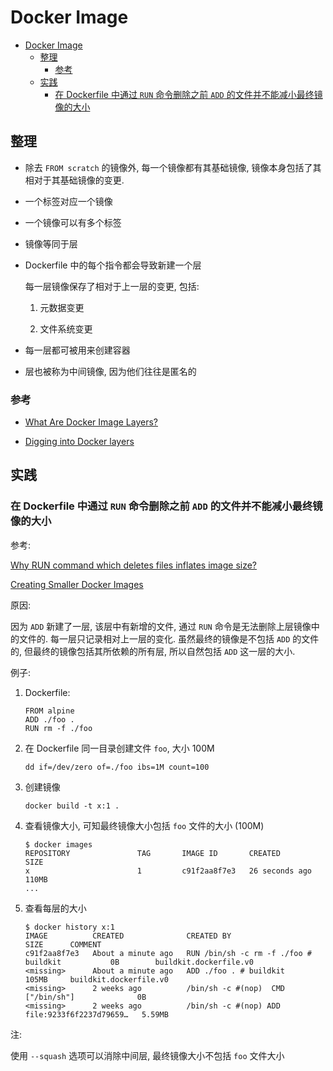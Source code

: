 # Docker Image

- [Docker Image](#docker-image)
  - [整理](#整理)
    - [参考](#参考)
  - [实践](#实践)
    - [在 Dockerfile 中通过 `RUN` 命令删除之前 `ADD` 的文件并不能减小最终镜像的大小](#在-dockerfile-中通过-run-命令删除之前-add-的文件并不能减小最终镜像的大小)

## 整理

- 除去 `FROM scratch` 的镜像外, 每一个镜像都有其基础镜像, 镜像本身包括了其相对于其基础镜像的变更.

- 一个标签对应一个镜像

- 一个镜像可以有多个标签

- 镜像等同于层

- Dockerfile 中的每个指令都会导致新建一个层

  每一层镜像保存了相对于上一层的变更, 包括:

  1. 元数据变更

  2. 文件系统变更

- 每一层都可被用来创建容器

- 层也被称为中间镜像, 因为他们往往是匿名的

### 参考

- [What Are Docker Image Layers?](https://vsupalov.com/docker-image-layers/)

- [Digging into Docker layers](https://jessicagreben.medium.com/digging-into-docker-layers-c22f948ed612)

## 实践

### 在 Dockerfile 中通过 `RUN` 命令删除之前 `ADD` 的文件并不能减小最终镜像的大小

参考:

[Why RUN command which deletes files inflates image size?](https://forums.docker.com/t/why-run-command-which-deletes-files-inflates-image-size/33670)

[Creating Smaller Docker Images](https://www.ianlewis.org/en/creating-smaller-docker-images)

原因:

因为 `ADD` 新建了一层, 该层中有新增的文件, 通过 `RUN` 命令是无法删除上层镜像中的文件的. 每一层只记录相对上一层的变化. 虽然最终的镜像是不包括 `ADD` 的文件的, 但最终的镜像包括其所依赖的所有层, 所以自然包括 `ADD` 这一层的大小.

例子:

1. Dockerfile:

       FROM alpine
       ADD ./foo .
       RUN rm -f ./foo

2. 在 Dockerfile 同一目录创建文件 `foo`, 大小 100M

       dd if=/dev/zero of=./foo ibs=1M count=100

3. 创建镜像

       docker build -t x:1 .

4. 查看镜像大小, 可知最终镜像大小包括 `foo` 文件的大小 (100M)

       $ docker images
       REPOSITORY               TAG       IMAGE ID       CREATED          SIZE
       x                        1         c91f2aa8f7e3   26 seconds ago   110MB
       ...

5. 查看每层的大小

       $ docker history x:1
       IMAGE          CREATED              CREATED BY                                      SIZE      COMMENT
       c91f2aa8f7e3   About a minute ago   RUN /bin/sh -c rm -f ./foo # buildkit           0B        buildkit.dockerfile.v0
       <missing>      About a minute ago   ADD ./foo . # buildkit                          105MB     buildkit.dockerfile.v0
       <missing>      2 weeks ago          /bin/sh -c #(nop)  CMD ["/bin/sh"]              0B
       <missing>      2 weeks ago          /bin/sh -c #(nop) ADD file:9233f6f2237d79659…   5.59MB

  注:

  使用 `--squash` 选项可以消除中间层, 最终镜像大小不包括 `foo` 文件大小
